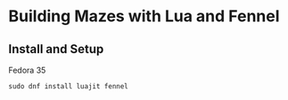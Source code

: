 # Building Mazes with Lua and Fennel

## Install and Setup

Fedora 35

```
sudo dnf install luajit fennel
```

